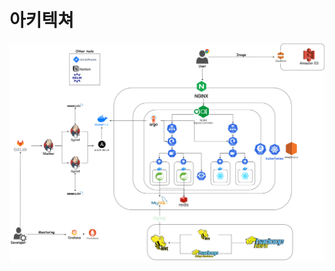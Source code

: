 # 아키텍쳐

![아키텍쳐](/DOCS/images/%EC%95%84%ED%82%A4%ED%85%8D%EC%B2%98%20%EC%84%A4%EA%B3%84%EB%8F%84.png)
